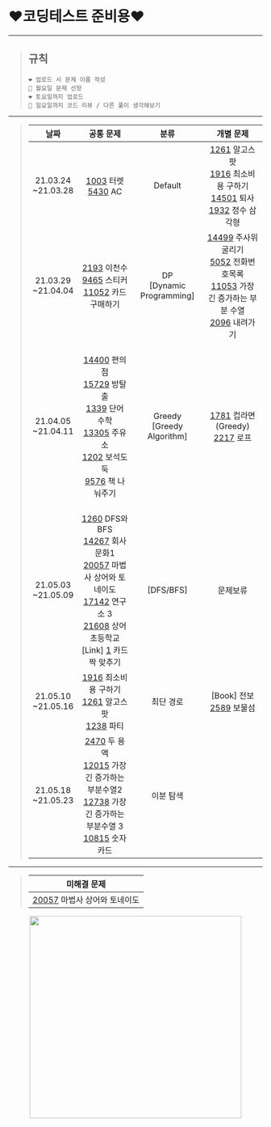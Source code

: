 # **❤️코딩테스트 준비용❤️**
-----
>## 규칙
>```
>❤️ 업로드 시 문제 이름 작성
>💙 월요일 문제 선정
>❤️ 토요일까지 업로드
>💙 일요일까지 코드 리뷰 / 다른 풀이 생각해보기
>```
----------
>|**날짜**|**공통 문제**|**분류**|**개별 문제**
>|:----:|:-----:|:-----:|:-----:|
>|21.03.24<br/>~21.03.28|[1003]  터렛<br/>[5430]  AC|Default|[1261] 알고스팟 <br/>[1916] 최소비용 구하기 <br/>[14501] 퇴사<br/>[1932] 정수 삼각형
>|21.03.29<br/>~21.04.04|<br/>[2193]  이천수<br/>[9465]  스티커<br/>[11052] 카드 구매하기<br/><br/>|DP<br/>[Dynamic Programming]|[14499] 주사위 굴리기<br/>[5052] 전화번호목록<br/>[11053] 가장 긴 증가하는 부분 수열<br/>[2096] 내려가기
>|21.04.05<br/>~21.04.11|<br/>[14400] 편의점<br/>[15729] 방탈출<br/>[1339] 단어 수학<br/>[13305] 주유소<br/>[1202] 보석도둑<br/>[9576] 책 나눠주기<br/><br/>|Greedy<br/>[Greedy Algorithm]|[1781] 컵라면(Greedy)<br/>[2217] 로프
>|21.05.03<br/>~21.05.09|[1260] DFS와BFS<br/>[14267] 회사 문화1<br/>[20057] 마법사 상어와 토네이도<br/>[17142] 연구소 3<br/>[21608] 상어 초등학교<br/>[Link] [1] 카드 짝 맞추기|[DFS/BFS]|문제보류
>|21.05.10<br/>~21.05.16|[1916] 최소비용 구하기<br/>[1261] 알고스팟<br/>[1238] 파티|최단 경로<br/>|[Book] 전보 </br> [2589] 보물섬
>|21.05.18<br/>~21.05.23|[2470] 두 용액<br/>[12015] 가장 긴 증가하는 부분수열2<br/>[12738] 가장 긴 증가하는 부분수열 3<br/>[10815] 숫자 카드<br/>|이분 탐색| 
----------
>|**미해결 문제**|
>|:-----:|
>|[20057] 마법사 상어와 토네이도<br/>

[1003]:https://www.acmicpc.net/problem/1002
[5430]:https://www.acmicpc.net/problem/5430
[1261]:https://www.acmicpc.net/problem/1261
[1916]:https://www.acmicpc.net/problem/1916
[14501]:https://www.acmicpc.net/problem/14501
[1932]:https://www.acmicpc.net/problem/1932
[2193]:https://www.acmicpc.net/problem/2193
[9465]:https://www.acmicpc.net/problem/9465
[11052]:https://www.acmicpc.net/problem/11052
[14499]:https://www.acmicpc.net/problem/14499
[5052]:https://www.acmicpc.net/problem/5052
[11053]:https://www.acmicpc.net/problem/11053
[2096]:https://www.acmicpc.net/problem/2096
[14400]:https://www.acmicpc.net/problem/14400
[15729]:https://www.acmicpc.net/problem/15729
[13305]:https://www.acmicpc.net/problem/13305
[1202]:https://www.acmicpc.net/problem/1202
[9576]:https://www.acmicpc.net/problem/9576
[1339]:https://www.acmicpc.net/problem/1339
[1781]:https://www.acmicpc.net/problem/1781
[2217]:https://www.acmicpc.net/problem/2217
[1260]:https://www.acmicpc.net/problem/1260
[14267]:https://www.acmicpc.net/problem/14267
[20057]:https://www.acmicpc.net/problem/20057
[17142]:https://www.acmicpc.net/problem/17142
[21608]:https://www.acmicpc.net/problem/21608
[2589]:https://www.acmicpc.net/problem/2589
[1]:https://programmers.co.kr/learn/courses/30/lessons/72415
[1916]:https://www.acmicpc.net/problem/1916
[1261]:https://www.acmicpc.net/problem/1261
[1238]:https://www.acmicpc.net/problem/1238
[10815]:https://www.acmicpc.net/problem/10815
[2470]:https://www.acmicpc.net/problem/2470
[12015]:https://www.acmicpc.net/problem/12015
[12738]:https://www.acmicpc.net/problem/12738

<center><img src="https://user-images.githubusercontent.com/67217686/113573935-147ca900-9656-11eb-9649-0ef653fcb69b.jpeg" width="420" height="400"></center>
